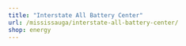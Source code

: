 ```yaml
---
title: "Interstate All Battery Center"
url: /mississauga/interstate-all-battery-center/
shop: energy
---
```

